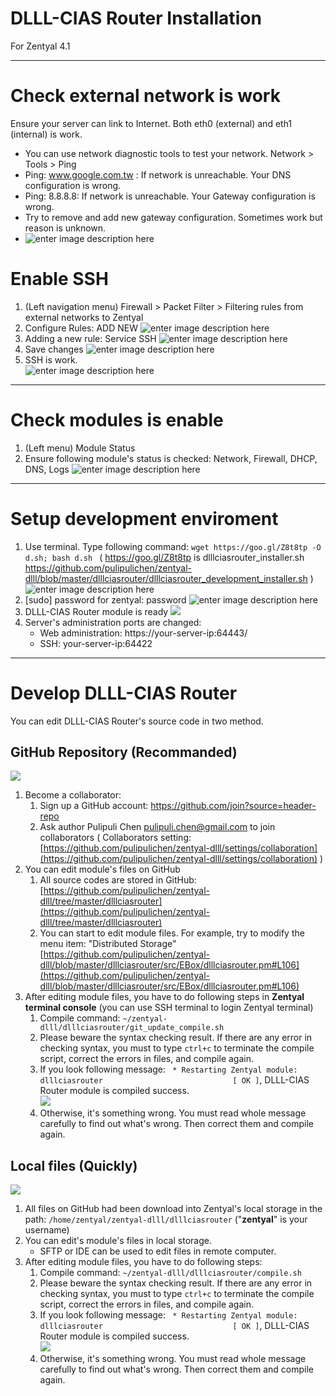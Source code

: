 DLLL-CIAS Router Installation
=======

For Zentyal 4.1


----------


# Check external network is work

Ensure your server can link to Internet. Both eth0 (external) and eth1 (internal) is work. 

* You can use network diagnostic tools to test your network. Network > Tools > Ping
* Ping: www.google.com.tw : If network is unreachable. Your DNS configuration is wrong.
* Ping: 8.8.8.8: If network is unreachable. Your Gateway configuration is wrong.
* Try to remove and add new gateway configuration. Sometimes work but reason is unknown.
* ![enter image description here](https://lh3.googleusercontent.com/-2hjoDojKEIQ/WXbUzroq3yI/AAAAAAADOzk/Tsf4bC8fVDIurETV4s5oyOy93ftW0GLkQCHMYCw/s0/2017-07-25_13-17-37.png)


# Enable SSH
1. (Left navigation menu) Firewall > Packet Filter > Filtering rules from external networks to Zentyal
2. Configure Rules: ADD NEW 
![enter image description here](https://lh3.googleusercontent.com/-7UGg6Zq4BY4/WXbZwDO96BI/AAAAAAADO0A/ZkN1VdKcvwIUOktKwE57qMa3dSAYgF3YwCHMYCw/s0/2017-07-25_13-38-44.png)
3. Adding a new rule: Service SSH 
![enter image description here](https://lh3.googleusercontent.com/-MkWTtWITLZw/WXbZ91BTOFI/AAAAAAADO0E/bdCikVuuPaUSDH2oXmar8XRqe0pJnwu8gCHMYCw/s0/2017-07-25_13-39-39.png)
4. Save changes 
![enter image description here](https://lh3.googleusercontent.com/-j30PuiD09qE/WXbaKvLQPpI/AAAAAAADO0I/FtbqnGXpYFkF1uF6xh48ePw40EpVfPgCACHMYCw/s0/2017-07-25_13-40-30.png)
5. SSH is work.  <br/>
![enter image description here](https://lh3.googleusercontent.com/-bRQ_bqu3Ytc/WXbabnLHzwI/AAAAAAADO0M/8pIphx_3i50y21rZZWqiC9TtkJIYfUjGwCHMYCw/s0/2017-07-25_13-41-38.png)

----------

# Check modules is enable
1. (Left menu) Module Status
2. Ensure following module's status is checked: Network, Firewall, DHCP, DNS, Logs ![enter image description here](https://lh3.googleusercontent.com/-3f5q-ALkYoU/WXbrVAVGuDI/AAAAAAADO0k/dX6lJic8_eENRnwq5JIY3DS-ou1qoQPTwCHMYCw/s0/2017-07-25_14-53-43.png)

----------

# Setup development enviroment
1. Use terminal. Type following command: 
```` wget https://goo.gl/Z8t8tp -O d.sh; bash d.sh  ````
( https://goo.gl/Z8t8tp is dlllciasrouter_installer.sh https://github.com/pulipulichen/zentyal-dlll/blob/master/dlllciasrouter/dlllciasrouter_development_installer.sh )
![enter image description here](https://lh3.googleusercontent.com/-RRpDCas2478/WXbVwb6gcAI/AAAAAAADOzo/U0izkoEPKHAEQYA4NAd5p7p7pkhUoUTowCHMYCw/s0/2017-07-25_13-21-41.png) 
2. [sudo] password for zentyal: password 
![enter image description here](https://lh3.googleusercontent.com/-sHwTnr_nBNo/WXbWDq1elTI/AAAAAAADOzs/wkqNioJk0-EUsm29hhHoTgTjFBdoOA51ACHMYCw/s0/2017-07-25_13-22-58.png)
3. DLLL-CIAS Router module is ready 
![](https://lh3.googleusercontent.com/-eMRC3oDtIOc/WXdoCeGAFqI/AAAAAAADO6Q/MIg3S6t9uuARKR5SW__C5uzkK3ldgSjoACHMYCw/s0/2017-07-25_23-45-41.png)
4. Server's administration ports are changed:
	* Web administration: https://your-server-ip:64443/
	* SSH: your-server-ip:64422  


----------

# Develop DLLL-CIAS Router #

You can edit DLLL-CIAS Router's source code in two method.

## GitHub Repository (Recommanded)

![](https://lh3.googleusercontent.com/-UmoGGcJLc_c/WXdpH-r4PSI/AAAAAAADO6Y/LC1jM9TTgLQ5sZ9KYLmmbnSsD08uStZDgCHMYCw/s0/2017-07-25_23-50-20.png)

1. Become a collaborator:
	1. Sign up a GitHub account: https://github.com/join?source=header-repo
	2. Ask author Pulipuli Chen <pulipuli.chen@gmail.com> to join collaborators ( Collaborators setting: [https://github.com/pulipulichen/zentyal-dlll/settings/collaboration](https://github.com/pulipulichen/zentyal-dlll/settings/collaboration) )
2. You can edit module's files on GitHub
	1. All source codes are stored in GitHub: [https://github.com/pulipulichen/zentyal-dlll/tree/master/dlllciasrouter](https://github.com/pulipulichen/zentyal-dlll/tree/master/dlllciasrouter)
	2. You can start to edit module files. For example, try to modify the menu item: "Distributed Storage" [https://github.com/pulipulichen/zentyal-dlll/blob/master/dlllciasrouter/src/EBox/dlllciasrouter.pm#L106](https://github.com/pulipulichen/zentyal-dlll/blob/master/dlllciasrouter/src/EBox/dlllciasrouter.pm#L106)
3. After editing module files, you have to do following steps in **Zentyal terminal console** (you can use SSH terminal to login Zentyal terminal)
	1. Compile command: ```` ~/zentyal-dlll/dlllciasrouter/git_update_compile.sh ````
	2. Please beware the syntax checking result. If there are any error in checking syntax, you must to type ```` ctrl+c ```` to terminate the compile script, correct the errors in files, and compile again.
	3. If you look following message: ````  * Restarting Zentyal module: dlllciasrouter                             [ OK ] ````, DLLL-CIAS Router module is compiled success. <br/> ![](https://lh3.googleusercontent.com/-aB5PQQdE0LA/WXdsfRapp7I/AAAAAAADO6w/f8FjzBkt18IhxVgUZmvNBTABInAuxq7PACHMYCw/s0/2017-07-26_00-04-42.png)
	4. Otherwise, it's something wrong. You must read whole message carefully to find out what's wrong. Then correct them and compile again.  


## Local files (Quickly)

![](https://lh3.googleusercontent.com/-6XMd2lIeiAM/WXdtytoQJXI/AAAAAAADO64/2uqhbRgKS-UkeOlEkRq9ceB8EqSkxI5SwCHMYCw/s0/2017-07-26_00-10-15.png)

1. All files on GitHub had been download into Zentyal's local storage in the path: ```` /home/zentyal/zentyal-dlll/dlllciasrouter ```` ("**zentyal**" is your username)
2. You can edit's module's files in local storage.
	* SFTP or IDE can be used to edit files in remote computer. 
3. After editing module files, you have to do following steps:
	1. Compile command: ```` ~/zentyal-dlll/dlllciasrouter/compile.sh ````
	2. Please beware the syntax checking result. If there are any error in checking syntax, you must to type ```` ctrl+c ```` to terminate the compile script, correct the errors in files, and compile again.
	3. If you look following message: ````  * Restarting Zentyal module: dlllciasrouter                             [ OK ] ````, DLLL-CIAS Router module is compiled success. <br/> ![](https://lh3.googleusercontent.com/-aB5PQQdE0LA/WXdsfRapp7I/AAAAAAADO6w/f8FjzBkt18IhxVgUZmvNBTABInAuxq7PACHMYCw/s0/2017-07-26_00-04-42.png)
	4. Otherwise, it's something wrong. You must read whole message carefully to find out what's wrong. Then correct them and compile again.  